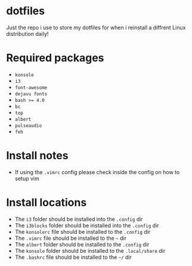 # dotfiles
Just the repo i use to store my dotfiles for when i reinstall a diffrent Linux distribution daily!

# Required packages
* `konsole`
* `i3`
* `font-awesome`
* `dejavu fonts`
* `bash >= 4.0`
* `bc`
* `top`
* `albert`
* `pulseaudio`
* `feh`

# Install notes
* If using the `.vimrc` config please check inside the config on how to setup vim

# Install locations
* The `i3` folder should be installed into the `.config` dir
* The `i3blocks` folder should be installed into the `.config` dir
* The `konsolerc` file should be installed to the `.config` dir
* The `.vimrc` file should be installed to the `~` dir
* The `albert` folder should be installed to the `.config` dir
* The `konsole` folder should be installed to the `.local/share` dir
* The `.bashrc` file should be installed to the `~/` dir
